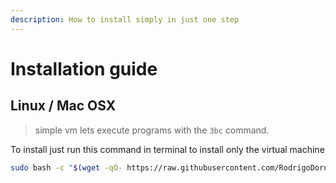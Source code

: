 ```yaml
---
description: How to install simply in just one step
---
```


Installation guide
==================


Linux / Mac OSX
---------------

> simple vm lets execute programs with the `3bc` command.

To install just run this command in terminal to install only the virtual machine

```BASH
sudo bash -c "$(wget -qO- https://raw.githubusercontent.com/RodrigoDornelles/3bc-lang/master/scripts/install_vm.sh || curl -fsSL https://raw.githubusercontent.com/RodrigoDornelles/3bc-lang/master/scripts/install_vm.sh)"
```
